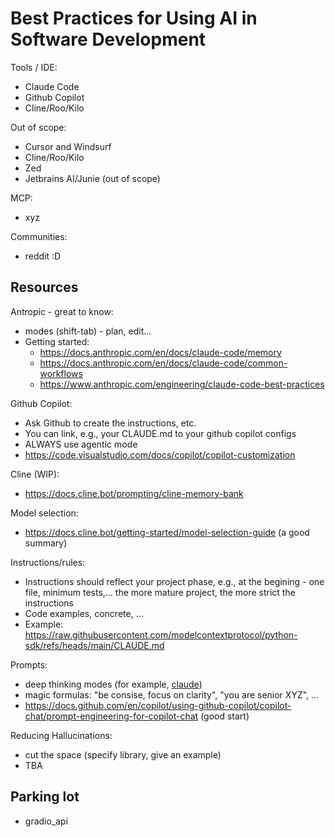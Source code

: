 # Best Practices for Using AI in Software Development

Tools / IDE:

- Claude Code
- Github Copilot
- Cline/Roo/Kilo

Out of scope:

- Cursor and Windsurf
- Cline/Roo/Kilo
- Zed
- Jetbrains AI/Junie (out of scope)

MCP:

- xyz

Communities:

- reddit :D

## Resources

Antropic - great to know:

- modes (shift-tab) - plan, edit...
- Getting started:
  - https://docs.anthropic.com/en/docs/claude-code/memory
  - https://docs.anthropic.com/en/docs/claude-code/common-workflows
  - https://www.anthropic.com/engineering/claude-code-best-practices

Github Copilot:

- Ask Github to create the instructions, etc.
- You can link, e.g., your CLAUDE.md to your github copilot configs
- ALWAYS use agentic mode
- https://code.visualstudio.com/docs/copilot/copilot-customization

Cline (WIP):

- https://docs.cline.bot/prompting/cline-memory-bank

Model selection:

- https://docs.cline.bot/getting-started/model-selection-guide (a good summary)

Instructions/rules:

- Instructions should reflect your project phase, e.g., at the begining - one file, minimum tests,... the more mature project, the more strict the instructions
- Code examples, concrete, ...
- Example: https://raw.githubusercontent.com/modelcontextprotocol/python-sdk/refs/heads/main/CLAUDE.md

Prompts:

- deep thinking modes (for example, [claude](https://docs.anthropic.com/en/docs/claude-code/common-workflows#use-extended-thinking))
- magic formulas: "be consise, focus on clarity", "you are senior XYZ", ...
- https://docs.github.com/en/copilot/using-github-copilot/copilot-chat/prompt-engineering-for-copilot-chat (good start)

Reducing Hallucinations:

- cut the space (specify library, give an example)
- TBA 

## Parking lot

- gradio_api
